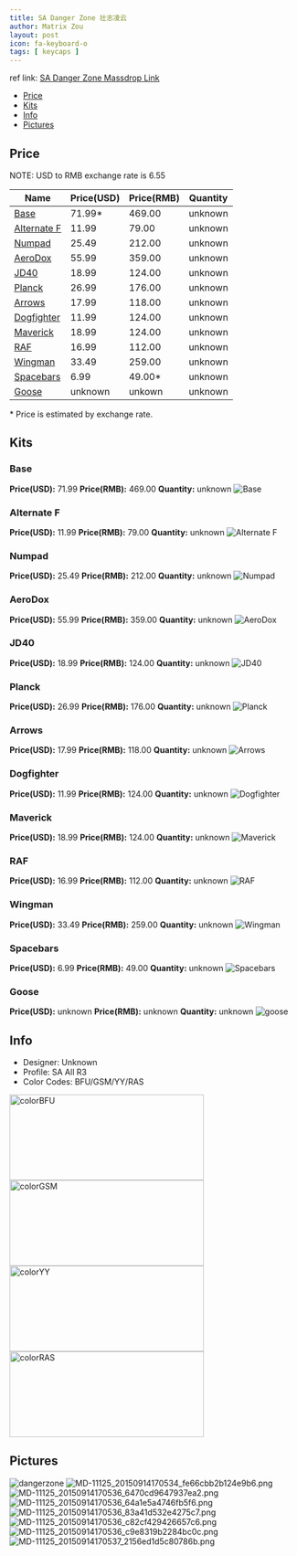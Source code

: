 ```yaml
---
title: SA Danger Zone 壮志凌云
author: Matrix Zou
layout: post
icon: fa-keyboard-o
tags: [ keycaps ]
---
```


ref link: [SA Danger Zone Massdrop Link](https://www.massdrop.com/buy/danger-zone-sa-keycap-set)

* [Price](#price)
* [Kits](#kits)
* [Info](#info)
* [Pictures](#pictures)

## Price

NOTE: USD to RMB exchange rate is 6.55

| Name          | Price(USD)    | Price(RMB)  | Quantity |
| ------------- | ------------- | ----------- | -------- |
|[Base](#base)|71.99*|469.00|unknown|
|[Alternate F](#alternate-f)|11.99|79.00|unknown|
|[Numpad](#numpad)|25.49|212.00|unknown|
|[AeroDox](#aerodox)|55.99|359.00|unknown|
|[JD40](#jd40)|18.99|124.00|unknown|
|[Planck](#planck)|26.99|176.00|unknown|
|[Arrows](#arrows)|17.99|118.00|unknown|
|[Dogfighter](#dogfighter)|11.99|124.00|unknown|
|[Maverick](#maverick)|18.99|124.00|unknown|
|[RAF](#raf)|16.99|112.00|unknown|
|[Wingman](#wingman)|33.49|259.00|unknown|
|[Spacebars](#spacebars)|6.99|49.00*|unknown|
|[Goose](#goose)|unknown|unkown|unknown|

\* Price is estimated by exchange rate. 

## Kits
### Base
**Price(USD):** 71.99	**Price(RMB):** 469.00	**Quantity:** unknown
<img src="{{ 'assets/images/dangerzone/kits_pics/base.png' | relative_url }}" alt="Base" class="image featured">

### Alternate F
**Price(USD):** 11.99	**Price(RMB):** 79.00	**Quantity:** unknown
<img src="{{ 'assets/images/dangerzone/kits_pics/alternatef.png' | relative_url }}" alt="Alternate F" class="image featured">

### Numpad
**Price(USD):** 25.49	**Price(RMB):** 212.00	**Quantity:** unknown
<img src="{{ 'assets/images/dangerzone/kits_pics/numpad.png' | relative_url }}" alt="Numpad" class="image featured">

### AeroDox
**Price(USD):** 55.99	**Price(RMB):** 359.00	**Quantity:** unknown
<img src="{{ 'assets/images/dangerzone/kits_pics/aerodox.png' | relative_url }}" alt="AeroDox" class="image featured">

### JD40
**Price(USD):** 18.99	**Price(RMB):** 124.00	**Quantity:** unknown
<img src="{{ 'assets/images/dangerzone/kits_pics/jd40.png' | relative_url }}" alt="JD40" class="image featured">

### Planck
**Price(USD):** 26.99	**Price(RMB):** 176.00	**Quantity:** unknown
<img src="{{ 'assets/images/dangerzone/kits_pics/planck.png' | relative_url }}" alt="Planck" class="image featured">

### Arrows
**Price(USD):** 17.99	**Price(RMB):** 118.00	**Quantity:** unknown
<img src="{{ 'assets/images/dangerzone/kits_pics/arrows.png' | relative_url }}" alt="Arrows" class="image featured">

### Dogfighter
**Price(USD):** 11.99	**Price(RMB):** 124.00	**Quantity:** unknown
<img src="{{ 'assets/images/dangerzone/kits_pics/dogfighter.png' | relative_url }}" alt="Dogfighter" class="image featured">

### Maverick
**Price(USD):** 18.99	**Price(RMB):** 124.00	**Quantity:** unknown
<img src="{{ 'assets/images/dangerzone/kits_pics/maverick.png' | relative_url }}" alt="Maverick" class="image featured">

### RAF
**Price(USD):** 16.99	**Price(RMB):** 112.00	**Quantity:** unknown
<img src="{{ 'assets/images/dangerzone/kits_pics/raf.png' | relative_url }}" alt="RAF" class="image featured">

### Wingman
**Price(USD):** 33.49	**Price(RMB):** 259.00	**Quantity:** unknown
<img src="{{ 'assets/images/dangerzone/kits_pics/wingman.png' | relative_url }}" alt="Wingman" class="image featured">

### Spacebars
**Price(USD):** 6.99	**Price(RMB):** 49.00	**Quantity:** unknown
<img src="{{ 'assets/images/dangerzone/kits_pics/spacebars.png' | relative_url }}" alt="Spacebars" class="image featured">

### Goose
**Price(USD):** unknown	**Price(RMB):** unknown	**Quantity:** unknown
<img src="{{ 'assets/images/dangerzone/kits_pics/goose.png' | relative_url }}" alt="goose" class="image featured">

## Info
* Designer: Unknown
* Profile: SA All R3
* Color Codes: BFU/GSM/YY/RAS  
<img src="{{ 'assets/images/SP_ColorCodes/abs/SP_Abs_ColorCodes_BFU.png' | relative_url }}" alt="colorBFU" height="150" width="340">
<img src="{{ 'assets/images/SP_ColorCodes/abs/SP_Abs_ColorCodes_GSM.png' | relative_url }}" alt="colorGSM" height="150" width="340">
<img src="{{ 'assets/images/SP_ColorCodes/abs/SP_Abs_ColorCodes_YY.png' | relative_url }}" alt="colorYY" height="150" width="340">
<img src="{{ 'assets/images/SP_ColorCodes/abs/SP_Abs_ColorCodes_RAS.png' | relative_url }}" alt="colorRAS" height="150" width="340">

## Pictures
<img src="{{ 'assets/images/dangerzone/rendering_pics/dangerzone.jpg' | relative_url }}" alt="dangerzone" class="image featured">
<img src="{{ 'assets/images/dangerzone/rendering_pics/MD-11125_20150914170534_fe66cbb2b124e9b6.png' | relative_url }}" alt="MD-11125_20150914170534_fe66cbb2b124e9b6.png" class="image featured">
<img src="{{ 'assets/images/dangerzone/rendering_pics/MD-11125_20150914170536_6470cd9647937ea2.png' | relative_url }}" alt="MD-11125_20150914170536_6470cd9647937ea2.png" class="image featured">
<img src="{{ 'assets/images/dangerzone/rendering_pics/MD-11125_20150914170536_64a1e5a4746fb5f6.png' | relative_url }}" alt="MD-11125_20150914170536_64a1e5a4746fb5f6.png" class="image featured">
<img src="{{ 'assets/images/dangerzone/rendering_pics/MD-11125_20150914170536_83a41d532e4275c7.png' | relative_url }}" alt="MD-11125_20150914170536_83a41d532e4275c7.png" class="image featured">
<img src="{{ 'assets/images/dangerzone/rendering_pics/MD-11125_20150914170536_c82cf429426657c6.png' | relative_url }}" alt="MD-11125_20150914170536_c82cf429426657c6.png" class="image featured">
<img src="{{ 'assets/images/dangerzone/rendering_pics/MD-11125_20150914170536_c9e8319b2284bc0c.png' | relative_url }}" alt="MD-11125_20150914170536_c9e8319b2284bc0c.png" class="image featured">
<img src="{{ 'assets/images/dangerzone/rendering_pics/MD-11125_20150914170537_2156ed1d5c80786b.png' | relative_url }}" alt="MD-11125_20150914170537_2156ed1d5c80786b.png" class="image featured">
